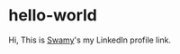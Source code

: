 # hello-world

Hi, This is [Swamy](https://www.linkedin.com/in/rudraswamyth/)'s my LinkedIn profile link.

